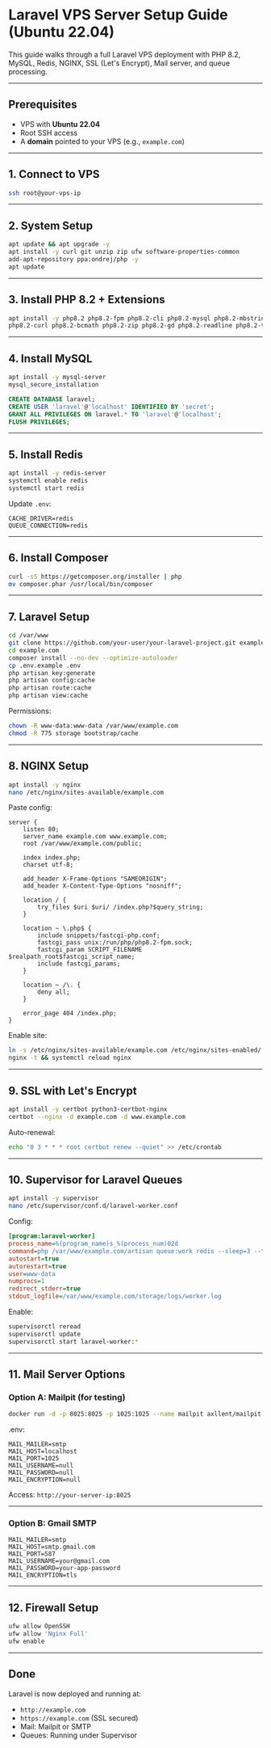 # Laravel VPS Server Setup Guide (Ubuntu 22.04)

This guide walks through a full Laravel VPS deployment with PHP 8.2, MySQL, Redis, NGINX, SSL (Let's Encrypt), Mail server, and queue processing.

---

## Prerequisites

- VPS with **Ubuntu 22.04**
- Root SSH access
- A **domain** pointed to your VPS (e.g., `example.com`)

---

## 1. Connect to VPS

```bash
ssh root@your-vps-ip
```

---

## 2. System Setup

```bash
apt update && apt upgrade -y
apt install -y curl git unzip zip ufw software-properties-common
add-apt-repository ppa:ondrej/php -y
apt update
```

---

## 3. Install PHP 8.2 + Extensions

```bash
apt install -y php8.2 php8.2-fpm php8.2-cli php8.2-mysql php8.2-mbstring php8.2-xml \
php8.2-curl php8.2-bcmath php8.2-zip php8.2-gd php8.2-readline php8.2-tokenizer php8.2-common php8.2-opcache
```

---

## 4. Install MySQL

```bash
apt install -y mysql-server
mysql_secure_installation
```

```sql
CREATE DATABASE laravel;
CREATE USER 'laravel'@'localhost' IDENTIFIED BY 'secret';
GRANT ALL PRIVILEGES ON laravel.* TO 'laravel'@'localhost';
FLUSH PRIVILEGES;
```

---

## 5. Install Redis

```bash
apt install -y redis-server
systemctl enable redis
systemctl start redis
```

Update `.env`:

```env
CACHE_DRIVER=redis
QUEUE_CONNECTION=redis
```

---

## 6. Install Composer

```bash
curl -sS https://getcomposer.org/installer | php
mv composer.phar /usr/local/bin/composer
```

---

## 7. Laravel Setup

```bash
cd /var/www
git clone https://github.com/your-user/your-laravel-project.git example.com
cd example.com
composer install --no-dev --optimize-autoloader
cp .env.example .env
php artisan key:generate
php artisan config:cache
php artisan route:cache
php artisan view:cache
```

Permissions:

```bash
chown -R www-data:www-data /var/www/example.com
chmod -R 775 storage bootstrap/cache
```

---

## 8. NGINX Setup

```bash
apt install -y nginx
nano /etc/nginx/sites-available/example.com
```

Paste config:

```nginx
server {
    listen 80;
    server_name example.com www.example.com;
    root /var/www/example.com/public;

    index index.php;
    charset utf-8;

    add_header X-Frame-Options "SAMEORIGIN";
    add_header X-Content-Type-Options "nosniff";

    location / {
        try_files $uri $uri/ /index.php?$query_string;
    }

    location ~ \.php$ {
        include snippets/fastcgi-php.conf;
        fastcgi_pass unix:/run/php/php8.2-fpm.sock;
        fastcgi_param SCRIPT_FILENAME $realpath_root$fastcgi_script_name;
        include fastcgi_params;
    }

    location ~ /\. {
        deny all;
    }

    error_page 404 /index.php;
}
```

Enable site:

```bash
ln -s /etc/nginx/sites-available/example.com /etc/nginx/sites-enabled/
nginx -t && systemctl reload nginx
```

---

## 9. SSL with Let's Encrypt

```bash
apt install -y certbot python3-certbot-nginx
certbot --nginx -d example.com -d www.example.com
```

Auto-renewal:

```bash
echo "0 3 * * * root certbot renew --quiet" >> /etc/crontab
```

---

## 10. Supervisor for Laravel Queues

```bash
apt install -y supervisor
nano /etc/supervisor/conf.d/laravel-worker.conf
```

Config:

```ini
[program:laravel-worker]
process_name=%(program_name)s_%(process_num)02d
command=php /var/www/example.com/artisan queue:work redis --sleep=3 --tries=3
autostart=true
autorestart=true
user=www-data
numprocs=1
redirect_stderr=true
stdout_logfile=/var/www/example.com/storage/logs/worker.log
```

Enable:

```bash
supervisorctl reread
supervisorctl update
supervisorctl start laravel-worker:*
```

---

## 11. Mail Server Options

### Option A: Mailpit (for testing)

```bash
docker run -d -p 8025:8025 -p 1025:1025 --name mailpit axllent/mailpit
```

.env:

```env
MAIL_MAILER=smtp
MAIL_HOST=localhost
MAIL_PORT=1025
MAIL_USERNAME=null
MAIL_PASSWORD=null
MAIL_ENCRYPTION=null
```

Access: `http://your-server-ip:8025`

---

### Option B: Gmail SMTP

```env
MAIL_MAILER=smtp
MAIL_HOST=smtp.gmail.com
MAIL_PORT=587
MAIL_USERNAME=your@gmail.com
MAIL_PASSWORD=your-app-password
MAIL_ENCRYPTION=tls
```

---

## 12. Firewall Setup

```bash
ufw allow OpenSSH
ufw allow 'Nginx Full'
ufw enable
```

---

## Done

Laravel is now deployed and running at:

- `http://example.com`
- `https://example.com` (SSL secured)
- Mail: Mailpit or SMTP
- Queues: Running under Supervisor

